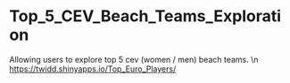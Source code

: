 # Top_5_CEV_Beach_Teams_Exploration
Allowing users to explore top 5 cev (women / men) beach teams. \n
https://twidd.shinyapps.io/Top_Euro_Players/
